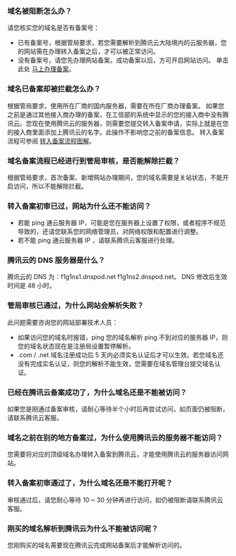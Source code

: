 ###  域名被阻断怎么办？
请您核实您的域名是否有备案号：
- 已有备案号，根据管局要求，若您需要解析到腾讯云大陆境内的云服务器，您的网站需在办理转入备案之后，才可以被正常访问。
- 没有备案号，请您先办理网站备案。成功备案以后，方可开启网站访问。
单击此处 [马上办理备案](http://console.cloud.tencent.com/beian)。

###  域名已备案却被拦截怎么办？
根据管局要求，使用所在厂商的国内服务器，需要在所在厂商办理备案。
如果您之前是通过其他接入商办理的备案，在工信部的系统中显示的您的接入商中没有腾讯云。您现在使用腾讯云的服务器，则需要您提交转入备案申请，实际上就是在您的接入商里面添加上腾讯云的名字。此操作不影响您之前的备案信息。
转入备案流程可参阅 [转入备案流程图解](https://cloud.tencent.com/document/product/243/9623)。

###  域名备案流程已经进行到管局审核，是否能解除拦截？
根据管局要求，首次备案、新增网站办理期间，您的域名需要是关站状态，不能开启访问，所以不能解除拦截。

###  转入备案初审已过，网站为什么还不能访问？
- 若能 ping 通云服务器 IP，可能是您在服务器上设置了权限，或者程序不规范导致的，还请您联系您的网络管理员，对网络权限和配置进行调整。
- 若不能 ping 通云服务器 IP ，请联系腾讯云客服进行处理。

###  腾讯云的 DNS 服务器是什么？
腾讯云的 DNS 为：f1g1ns1.dnspod.net f1g1ns2.dnspod.net。
DNS 修改后生效时间是 48 小时。

###  管局审核已通过，为什么网站会解析失败？
此问题需要咨询您的网站部署技术人员：
- 如果访问您的域名时报错，ping 您的域名解析 ping 不到对应的服务器 IP，则您的域名状态现在是注册局设置暂停解析。
- .com / .net 域名注册成功后 5 天内必须实名认证后才可以生效。若您域名还没有完成实名认证，则您的解析不能生效，您需要在域名管理台提交域名认证。

### 已经在腾讯云备案成功了，为什么域名还是不能被访问？
如果您是刚通过备案审核，请耐心等待半个小时后再尝试访问，如页面仍被阻断，请联系腾讯云客服。

### 域名之前在别的地方备案过，为什么使用腾讯云的服务器不能访问？
您需要将对应的顶级域名办理转入备案到腾讯云，才能使用腾讯云的服务器访问网站。

### 转入备案初审通过了，为什么域名还是不能打开呢？
审核通过后，请您耐心等待 10 ~ 30 分钟再进行访问，如仍被阻断请联系腾讯云客服。

### 刚买的域名解析到腾讯云为什么不能被访问呢？
您刚购买的域名需要现在腾讯云完成网站备案后才能解析访问的。
